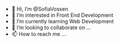 - 👋 Hi, I’m @SofiaVossen
- 👀 I’m interested in Front End Development
- 🌱 I’m currently learning Web Development
- 💞️ I’m looking to collaborate on ...
- 📫 How to reach me ...

<!---
SofiaVossen/SofiaVossen is a ✨ special ✨ repository because its `README.md` (this file) appears on your GitHub profile.
You can click the Preview link to take a look at your changes.
--->
